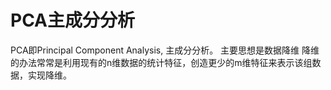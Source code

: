 # PCA主成分分析

PCA即Principal Component Analysis, 主成分分析。 主要思想是数据降维
降维的办法常常是利用现有的n维数据的统计特征，创造更少的m维特征来表示该组数据，实现降维。




